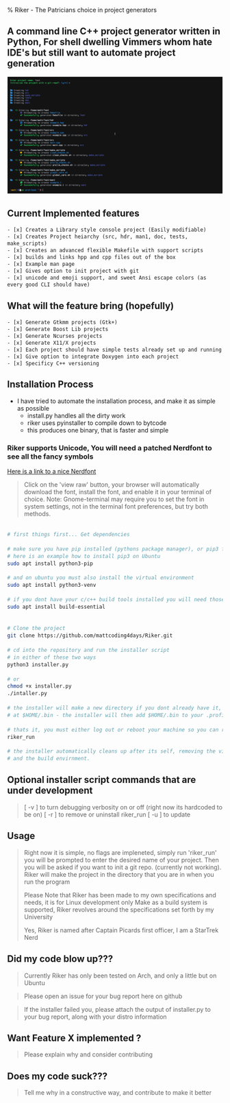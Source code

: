 % Riker - The Patricians choice in project generators

## A command line C++ project generator written in Python, For shell dwelling Vimmers whom hate IDE's but still want to automate project generation
<!-- Picture embedded -->
![](assets/riker.png)


## Current Implemented features
    - [x] Creates a Library style console project (Easily modifiable)
    - [x] Creates Project heiarchy (src, hdr, man1, doc, tests, make_scripts)
    - [x] Creates an advanced flexible Makefile with support scripts
    - [x] builds and links hpp and cpp files out of the box
    - [x] Example man page
    - [x] Gives option to init project with git
    - [x] unicode and emoji support, and sweet Ansi escape colors (as every good CLI should have)

## What will the feature bring (hopefully)
    - [x] Generate Gtkmm projects (Gtk+)
    - [x] Generate Boost Lib projects
    - [x] Generate Ncurses projects
    - [x] Generate X11/X projects
    - [x] Each project should have simple tests already set up and running
    - [x] Give option to integrate Doxygen into each project
    - [x] Specificy C++ versioning

## Installation Process

* I have tried to automate the installation process, and make it as simple as possible
    - install.py handles all the dirty work
    - riker uses pyinstaller to compile down to bytcode
    - this produces one binary, that is faster and simple

### Riker supports Unicode, You will need a patched Nerdfont to see all the fancy symbols
[Here is a link to a nice Nerdfont](https://github.com/ryanoasis/nerd-fonts/blob/master/patched-fonts/SourceCodePro/Regular/complete/Sauce%20Code%20Pro%20Nerd%20Font%20Complete.ttf)
> Click on the 'view raw' button, your browser will automatically download the font, install the font,
> and enable it in your terminal of choice. Note: Gnome-terminal may require you to set the font in 
> system settings, not in the terminal font preferences, but try both methods.

```bash

# first things first... Get dependencies

# make sure you have pip installed (pythons package manager), or pip3 for non Arch users
# here is an example how to install pip3 on Ubuntu
sudo apt install python3-pip

# and on ubuntu you must also install the virtual environment
sudo apt install python3-venv

# if you dont have your c/c++ build tools installed you will need those
sudo apt install build-essential


# Clone the project
git clone https://github.com/mattcoding4days/Riker.git

# cd into the repository and run the installer script
# in either of these two ways
python3 installer.py

# or 
chmod +x installer.py
./intaller.py

# the installer will make a new directory if you dont already have it,
# at $HOME/.bin - the installer will then add $HOME/.bin to your .profile

# thats it, you must either log out or reboot your machine so you can run riker_run
riker_run

# the installer automatically cleans up after its self, removing the virtual env directories,
# and the build envirnment.

```

## Optional installer script commands that are under development

> [ -v ] to turn debugging verbosity on or off (right now its hardcoded to be on)
> [ -r ] to remove or uninstall riker_run
> [ -u ] to update


## Usage

> Right now it is simple, no flags are impleneted, simply run 'riker_run'
> you will be prompted to enter the desired name of your project.
> Then you will be asked if you want to init a git repo. (currently not working).
> Riker will make the project in the directory that you are in when you run the program
>
> Please Note that Riker has been made to my own specifications and needs, it is for Linux development
> only Make as a build system is supported, Riker revolves around the specifications set forth 
> by my University
>
> Yes, Riker is named after Captain Picards first officer, I am a StarTrek Nerd

## Did my code blow up???

> Currently Riker has only been tested on Arch, and only a little but on Ubuntu

> Please open an issue for your bug report here on github

> If the installer failed you, please attach the output of installer.py to your bug report,
> along with your distro information

## Want Feature X implemented ?

> Please explain why and consider contributing

## Does my code suck???
> Tell me why in a constructive way, and contribute to make it better
